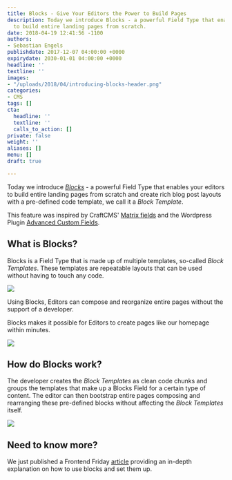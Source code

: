 ```yaml
---
title: Blocks - Give Your Editors the Power to Build Pages
description: Today we introduce Blocks - a powerful Field Type that enables your editors
  to build entire landing pages from scratch.
date: 2018-04-19 12:41:56 -1100
authors:
- Sebastian Engels
publishdate: 2017-12-07 04:00:00 +0000
expirydate: 2030-01-01 04:00:00 +0000
headline: ''
textline: ''
images:
- "/uploads/2018/04/introducing-blocks-header.png"
categories:
- CMS
tags: []
cta:
  headline: ''
  textline: ''
  calls_to_action: []
private: false
weight: ''
aliases: []
menu: []
draft: true

---
```

Today we introduce [_Blocks_](/features/blocks/) - a powerful Field Type that enables your editors to build entire landing pages from scratch and create rich blog post layouts with a pre-defined code template, we call it a _Block Template_.

This feature was inspired by CraftCMS' [Matrix fields](https://craftcms.com/features/matrix) and the Wordpress Plugin [Advanced Custom Fields](https://www.advancedcustomfields.com/).

## What is Blocks?

Blocks is a Field Type that is made up of multiple templates, so-called _Block Templates_. These templates are repeatable layouts that can be used without having to touch any code.

![](/uploads/2018/04/block-compose.gif)

Using Blocks, Editors can compose and reorganize entire pages without the support of a developer.

Blocks makes it possible for Editors to create pages like our homepage within minutes.

![](/uploads/2018/04/ui-scroll-blocks.gif)

<!--{{% tip %}}We created a \[Starter Kit Repository\](#/add-site) and an \[Introduction to Blocks\](link to frontend friday article) so you can get started right away.{{% /tip %}}-->

## How do Blocks work?

The developer creates the _Block Templates_ as clean code chunks and groups the templates that make up a Blocks Field for a certain type of content. The editor can then bootstrap entire pages composing and rearranging these pre-defined blocks without affecting the _Block Templates_ itself.

![](/uploads/2018/04/code-moving-reduced.gif)

## Need to know more?

We just published a Frontend Friday [article](/blog/sawmill-layout-composer-for-hugo-and-forestry/) providing an in-depth explanation on how to use blocks and set them up.

<!--Also make sure to check out our [docs]() on this topic.-->